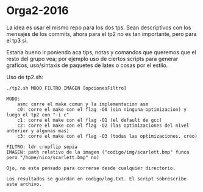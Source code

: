 # Orga2-2016

La idea es usar el mismo repo para los dos tps. 
Sean descriptivos con los mensajes de los commits, 
ahora para el tp2 no es tan importante, pero para el tp3 si.

Estaria bueno ir poniendo aca tips, notas y comandos que queremos que
el resto del grupo vea; por ejemplo uso de ciertos scripts para generar
graficos, uso/sintaxis de paquetes de latex o cosas por el estilo.


Uso de tp2.sh:

	./tp2.sh MODO FILTRO IMAGEN [opcionesFiltro]

	MODO:
		asm: corre el make comun y la implementacion asm
		c0: corre el make con el flag -O0 (sin ninguna optimizacion) y luego el tp2 con "-i c"
		c1: corre el make con el flag -O1 (el default de gcc)
		c2: corre el make con el flag -O2 (las optimizaciones del nivel anterior y algunas mas)
		c3: corre el make con el flag -O3 (todas las optimizaciones. creo)
	
	FILTRO: ldr cropflip sepia
	IMAGEN: path relativo de la imagen ("codigo/img/scarlett.bmp" funca pero "/home/nico/scarlett.bmp" no)

	Ojo, no esta pensado para correrse desde cualquier directorio.

	Los resultados se guardan en codigo/log.txt. El script sobrescribe este archivo.


